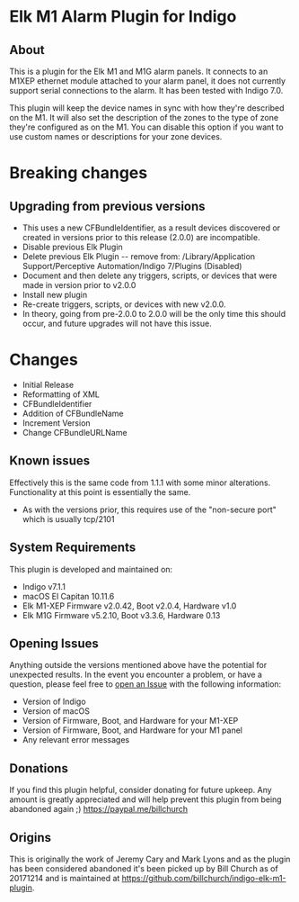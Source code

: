 # Elk M1 Alarm Plugin for Indigo
## About

This is a plugin for the Elk M1 and M1G alarm panels. It connects to an M1XEP ethernet module attached to your alarm panel, it does not currently support serial connections to the alarm. It has been tested with Indigo 7.0.

This plugin will keep the device names in sync with how they're described on the M1. It will also set the description of the zones to the type of zone they're configured as on the M1. You can disable this option if you want to use custom names or descriptions for your zone devices.

# Breaking changes
## Upgrading from previous versions
- This uses a new CFBundleIdentifier, as a result devices discovered or created in versions prior to this release (2.0.0) are incompatible.
- Disable previous Elk Plugin
- Delete previous Elk Plugin -- remove from: /Library/Application Support/Perceptive Automation/Indigo 7/Plugins (Disabled)
- Document and then delete any triggers, scripts, or devices that were made in version prior to v2.0.0
- Install new plugin
- Re-create triggers, scripts, or devices with new v2.0.0.
- In theory, going from pre-2.0.0 to 2.0.0 will be the only time this should occur, and future upgrades will not have this issue.

# Changes
- Initial Release
- Reformatting of XML
- CFBundleIdentifier
- Addition of CFBundleName
- Increment Version
- Change CFBundleURLName

## Known issues
Effectively this is the same code from 1.1.1 with some minor alterations. Functionality at this point is essentially the same.
- As with the versions prior, this requires use of the "non-secure port" which is usually tcp/2101

## System Requirements
This plugin is developed and maintained on:
- Indigo v7.1.1
- macOS El Capitan 10.11.6
- Elk M1-XEP Firmware v2.0.42, Boot v2.0.4, Hardware v1.0
- Elk M1G Firmware v5.2.10, Boot v3.3.6, Hardware 0.13

## Opening Issues
Anything outside the versions mentioned above have the potential for unexpected results. In the event you encounter a problem, or have a question, please feel free to [open an Issue](https://github.com/billchurch/indigo-elk-m1-plugin/issues/new) with the following information:
- Version of Indigo
- Version of macOS
- Version of Firmware, Boot, and Hardware for your M1-XEP
- Version of Firmware, Boot, and Hardware for your M1 panel
- Any relevant error messages

## Donations
If you find this plugin helpful, consider donating for future upkeep. Any amount is greatly appreciated and will help prevent this plugin from being abandoned again ;) https://paypal.me/billchurch

## Origins
This is originally the work of Jeremy Cary and Mark Lyons and as the plugin has been considered abandoned it's been picked up by Bill Church as of 20171214 and is maintained at https://github.com/billchurch/indigo-elk-m1-plugin.
